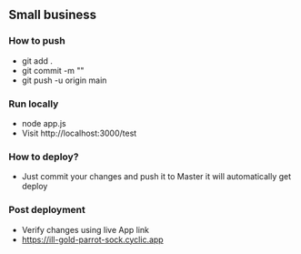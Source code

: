 ## Small business

### How to push
- git add .
- git commit -m "<Add your message>"
- git push -u origin main

### Run locally 
- node app.js
- Visit http://localhost:3000/test

### How to deploy?
- Just commit your changes and push it to Master it will automatically get deploy

### Post deployment
- Verify changes using live App link
- https://ill-gold-parrot-sock.cyclic.app 

